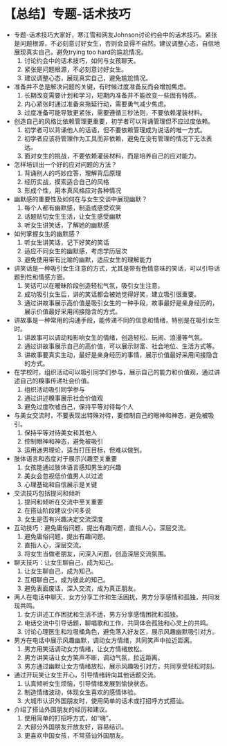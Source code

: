 # 【总结】专题-话术技巧

-   专题-话术技巧大家好，寒江雪和网友Johnson讨论约会中的话术技巧。紧张是问题根源，不必刻意讨好女生，否则会显得不自然。建议调整心态，自信地展现真实自己，避免trying too hard的尴尬情况。
    1.  讨论约会中的话术技巧，如何与女孩聊天。
    2.  紧张是问题根源，不必刻意讨好女生。
    3.  建议调整心态，展现真实自己，避免尴尬情况。
-   准备并不总是解决问题的关键，有时候过度准备反而会增加焦虑。
    1.  长期改变需要计划和学习，短期内准备并不能改变一些固有特质。
    2.  内心紧张时通过准备来拖延行动，需要勇气减少焦虑。
    3.  过度准备可能导致更紧张，需要遵循三秒法则，不要依赖灌装材料。
-   创造自己的风格比依赖管理更重要，初学者可以背诵管理但不应过度依赖。
    1.  初学者可以背诵他人的话语，但不要依赖管理成为说话的唯一方式。
    2.  初学者应该将管理作为工具而非依赖，避免在没有管理的情况下无法表达。
    3.  面对女生的挑战，不要依赖灌装材料，而是培养自己的应对能力。
-   怎样培训出一个好的应对问题的方法？
    1.  背诵别人的巧妙应答，理解背后原理
    2.  经历实战，摸索适合自己的风格
    3.  形成个性，用本真风格应对各种情况
-   幽默感的重要性及如何在与女生交谈中展现幽默？
    1.  每个人都有幽默感，制造或感受欢笑
    2.  话题贴切女生生活，让女生感受幽默
    3.  听女生讲笑话，了解她的幽默感
-   如何掌握女生的幽默感？
    1.  听女生讲笑话，记下好笑的笑话
    2.  适应不同女生的幽默感，考虑学历层次
    3.  避免使用带有比喻的幽默，适应女生的理解能力
-   讲笑话是一种吸引女生注意的方式，尤其是带有色情意味的笑话，可以引导话题到性和情感方面。
    1.  笑话可以在暧昧阶段创造轻松气氛，吸引女生注意。
    2.  成功吸引女生后，讲的笑话都会被她觉得好笑，建立吸引很重要。
    3.  通过讲故事展示高价值是吸引女生的一种手段，故事最好是亲身经历的，展示价值最好采用间接隐含的方式。
-   讲故事是一种常用的沟通手段，能传递不同的信息和情绪，特别是在吸引女生时。
    1.  讲故事可以调动和影响女生的情绪，创造轻松、玩闹、浪漫等气氛。
    2.  通过讲故事展示自己的高价值，可以展示财富、社会地位、生活方式等。
    3.  讲故事要真实生动，最好是亲身经历的事情，展示价值最好采用间接隐含的方式。
-   在学校时，组织活动可以吸引同学们参与，展示自己的能力和价值观，通过讲述自己的糗事传递社会价值。
    1.  组织活动吸引同学参与
    2.  通过讲述糗事展示社会价值观
    3.  避免过度吹嘘自己，保持平等对待每个人
-   与美女交流时，不要表现出特殊对待，要控制自己的眼神和神态，避免被吸引。
    1.  保持平等对待美女和其他人
    2.  控制眼神和神态，避免被吸引
    3.  运用迷男理论，适当打压目标，但难以做到。
-   肢体语言和态度对于展示兴趣至关重要
    1.  女孩能通过肢体语言感知男生的兴趣
    2.  美女会忽视低价值男人以过滤
    3.  心理基础和自信展示是关键
-   交流技巧包括提问和倾听
    1.  提问和倾听在交流中至关重要
    2.  在搭讪阶段建议少问多说
    3.  女生是否有兴趣决定交流深度
-   互动技巧：避免庸俗问题，提出有趣问题，直指人心，深层交流。
    1.  避免庸俗问题，提出有趣问题。
    2.  直指人心，深层交流。
    3.  将女生当做老朋友，问深入问题，创造深层交流氛围。
-   聊天技巧：让女生聊自己，成为知己。
    1.  让女生聊自己，成为知己。
    2.  互相聊自己，成为彼此的知己。
    3.  避免表面废话，深入交流，成为真正朋友。
-   两人在电话中聊天，女方分享工作和生活困扰，男方分享感情和孤独，共同发现共鸣。
    1.  女方讲述工作困扰和生活不适，男方分享感情困扰和孤独。
    2.  电话交流中引导话题，聊唱歌和工作，共同体会孤独和心灵上的共鸣。
    3.  讨论心理医生和垃圾桶角色，避免落入好友区，展示风趣幽默吸引对方。
-   男方在电话中展示风趣幽默，调动女方情绪，共同笑声中拉近距离。
    1.  男方用笑话调动女方情绪，让女方情绪放松。
    2.  男方讲笑话让女方笑声不断，调动气氛，拉近距离。
    3.  男方通过幽默让女方情绪放松，展示风趣吸引对方，共同享受轻松时刻。
-   通过开玩笑让女生开心，引导情绪转向其他话题交流。
    1.  认真倾听女生烦恼，引导情绪发展到愉快状态。
    2.  制造情绪波动，体现女生喜欢的感情体验。
    3.  大城市认识外国朋友时，使用简单的话术或打招呼方式搭讪。
-   介绍了搭讪外国朋友的经历和建议。
    1.  使用简单的打招呼方式，如“嗨”。
    2.  大部分外国朋友开放友好，容易结识。
    3.  更喜欢中国女孩，不常搭讪外国朋友。